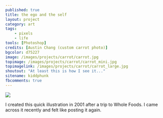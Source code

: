 ```yaml
---
published: true
title: the ego and the self
layout: project
category: art
tags:
    - pixels
    - life
tools: [Photoshop]
credits: [Austin Chang (custom carrot photo)]
bgcolor: d75227
image: /images/projects/carrot/carrot.jpg
topimage: /images/projects/carrot/carrot_mini.jpg
topimagelink: /images/projects/carrot/carrot_large.jpg
shoutout: "At least this is how I see it..."
sitename: kiddphunk
fbcomments: true
---
```

<img class='feedimg' src='http://kiddphunk.com{{page.topimage}}'>

I created this quick illustration in 2001 after a trip to Whole Foods. I came across it recently and felt like posting it again.